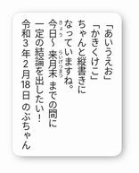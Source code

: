 <div class="tate pd2">
「あいうえお」<br>
「かきくけこ」<br>
ちゃんと縦書きに<br>なっていますね。<br>
<ruby>今日<rt>きょう</rt></ruby>〜
<ruby>来月末<rt>らいげつまつ</rt></ruby>
までの間に<br>一定の結論を出したい！<br>
令和<span>3</span>年<span>2</span>月<span>18</span>日 のぶちゃん
</div>

<style>
.tate {
  writing-mode: vertical-rl;
  margin: 0 auto;
  padding: 0.7em;
  border: 1px solid #ddd;
  box-shadow: 5px 4px 15px -5px #777777;
  border-radius: 15px;
}
.tate span {
  writing-mode: horizontal-tb;
}
.pd2 {font-size:1.2em;}

</style>